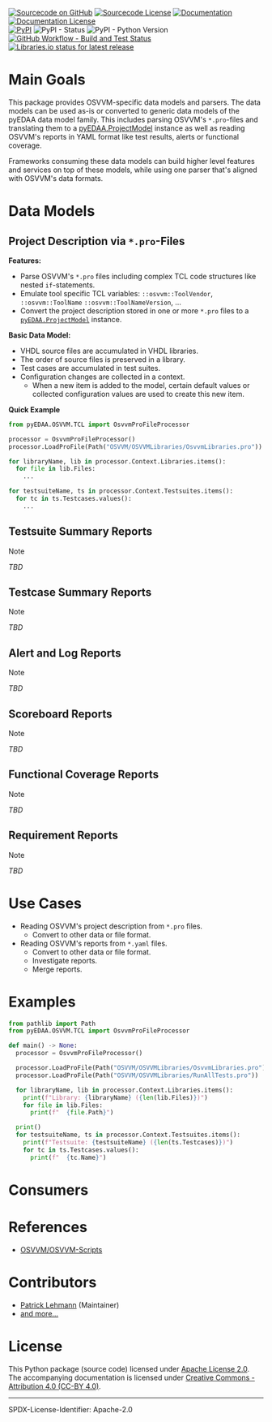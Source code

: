 [![Sourcecode on GitHub](https://img.shields.io/badge/pyEDAA-OSVVM-ab47bc.svg?longCache=true&style=flat-square&logo=github&longCache=true&logo=GitHub&labelColor=6a1b9a)](https://GitHub.com/edaa-org/pyEDAA.OSVVM)
[![Sourcecode License](https://img.shields.io/pypi/l/pyEDAA.OSVVM?longCache=true&style=flat-square&logo=Apache&label=code)](LICENSE.md)
[![Documentation](https://img.shields.io/website?longCache=true&style=flat-square&label=edaa-org.github.io%2FpyEDAA.OSVVM&logo=GitHub&logoColor=fff&up_color=blueviolet&up_message=Read%20now%20%E2%9E%9A&url=https%3A%2F%2Fedaa-org.github.io%2FpyEDAA.OSVVM%2Findex.html)](https://edaa-org.github.io/pyEDAA.OSVVM/)
[![Documentation License](https://img.shields.io/badge/doc-CC--BY%204.0-green?longCache=true&style=flat-square&logo=CreativeCommons&logoColor=fff)](LICENSE.md)  
[![PyPI](https://img.shields.io/pypi/v/pyEDAA.OSVVM?longCache=true&style=flat-square&logo=PyPI&logoColor=FBE072)](https://pypi.org/project/pyEDAA.OSVVM/)
![PyPI - Status](https://img.shields.io/pypi/status/pyEDAA.OSVVM?longCache=true&style=flat-square&logo=PyPI&logoColor=FBE072)
![PyPI - Python Version](https://img.shields.io/pypi/pyversions/pyEDAA.OSVVM?longCache=true&style=flat-square&logo=PyPI&logoColor=FBE072)  
[![GitHub Workflow - Build and Test Status](https://img.shields.io/github/actions/workflow/status/edaa-org/pyEDAA.OSVVM/Pipeline.yml?longCache=true&style=flat-square&label=Build%20and%20test&logo=GitHub%20Actions&logoColor=FFFFFF)](https://GitHub.com/edaa-org/pyEDAA.OSVVM/actions/workflows/Pipeline.yml)
[![Libraries.io status for latest release](https://img.shields.io/librariesio/release/pypi/pyEDAA.OSVVM?longCache=true&style=flat-square&logo=Libraries.io&logoColor=fff)](https://libraries.io/github/edaa-org/pyEDAA.OSVVM)

<!--
[![Dependent repos (via libraries.io)](https://img.shields.io/librariesio/dependent-repos/pypi/pyEDAA.OSVVM?longCache=true&style=flat-square&logo=GitHub)](https://github.com/edaa-org/pyEDAA.OSVVM/network/dependents)
[![Requires.io](https://img.shields.io/requires/github/edaa-org/pyEDAA.OSVVM?longCache=true&style=flat-square)](https://requires.io/github/edaa-org/pyEDAA.OSVVM/requirements/?branch=main)
[![Libraries.io SourceRank](https://img.shields.io/librariesio/sourcerank/pypi/pyEDAA.OSVVM)](https://libraries.io/github/edaa-org/pyEDAA.OSVVM/sourcerank)  
-->

# Main Goals

This package provides OSVVM-specific data models and parsers. The data models can be used as-is or converted to generic
data models of the pyEDAA data model family. This includes parsing OSVVM's `*.pro`-files and translating them to a
[pyEDAA.ProjectModel](https://github.com/edaa-org/pyEDAA.ProjectModel) instance as well as reading OSVVM's reports in
YAML format like test results, alerts or functional coverage.

Frameworks consuming these data models can build higher level features and services on top of these models, while using
one parser that's aligned with OSVVM's data formats.

# Data Models

## Project Description via `*.pro`-Files

**Features:**

* Parse OSVVM's `*.pro` files including complex TCL code structures like nested `if`-statements.
* Emulate tool specific TCL variables: `::osvvm::ToolVendor`, `::osvvm::ToolName` `::osvvm::ToolNameVersion`, ... 
* Convert the project description stored in one or more `*.pro` files to a
 [`pyEDAA.ProjectModel`](https://github.com/edaa-org/pyEDAA.ProjectModel) instance.


**Basic Data Model:**

* VHDL source files are accumulated in VHDL libraries.
* The order of source files is preserved in a library.
* Test cases are accumulated in test suites.
* Configuration changes are collected in a context.    
  * When a new item is added to the model, certain default values or collected configuration values are used to create
  this new item.

**Quick Example**

```python
from pyEDAA.OSVVM.TCL import OsvvmProFileProcessor

processor = OsvvmProFileProcessor()
processor.LoadProFile(Path("OSVVM/OSVVMLibraries/OsvvmLibraries.pro"))

for libraryName, lib in processor.Context.Libraries.items():
  for file in lib.Files:
    ...

for testsuiteName, ts in processor.Context.Testsuites.items():
  for tc in ts.Testcases.values():
    ...
```

## Testsuite Summary Reports

> [!NOTE]  
> *TBD*

## Testcase Summary Reports

> [!NOTE]  
> *TBD*

## Alert and Log Reports

> [!NOTE]  
> *TBD*

## Scoreboard Reports

> [!NOTE]  
> *TBD*

## Functional Coverage Reports

> [!NOTE]  
> *TBD*

## Requirement Reports

> [!NOTE]  
> *TBD*


# Use Cases

* Reading OSVVM's project description from `*.pro` files.
  * Convert to other data or file format.
* Reading OSVVM's reports from `*.yaml` files.
  * Convert to other data or file format.
  * Investigate reports.
  * Merge reports.


# Examples

```python
from pathlib import Path
from pyEDAA.OSVVM.TCL import OsvvmProFileProcessor

def main() -> None:
  processor = OsvvmProFileProcessor()

  processor.LoadProFile(Path("OSVVM/OSVVMLibraries/OsvvmLibraries.pro"))
  processor.LoadProFile(Path("OSVVM/OSVVMLibraries/RunAllTests.pro"))

  for libraryName, lib in processor.Context.Libraries.items():
    print(f"Library: {libraryName} ({len(lib.Files)})")
    for file in lib.Files:
      print(f"  {file.Path}")

  print()
  for testsuiteName, ts in processor.Context.Testsuites.items():
    print(f"Testsuite: {testsuiteName} ({len(ts.Testcases)})")
    for tc in ts.Testcases.values():
      print(f"  {tc.Name}")
```

# Consumers


# References

* [OSVVM/OSVVM-Scripts](https://github.com/OSVVM/OSVVM-Scripts)


# Contributors

* [Patrick Lehmann](https://GitHub.com/Paebbels) (Maintainer)
* [and more...](https://GitHub.com/edaa-org/pyEDAA.OSVVM/graphs/contributors)

# License

This Python package (source code) licensed under [Apache License 2.0](LICENSE.md).  
The accompanying documentation is licensed under [Creative Commons - Attribution 4.0 (CC-BY 4.0)](doc/Doc-License.rst).

-------------------------
SPDX-License-Identifier: Apache-2.0
